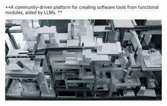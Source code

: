 **A community-driven platform for creating software tools from functional modules, aided by LLMs.
**

![Superstructure](https://github.com/zettelooo/.github/blob/main/superstructure.png?raw=true)

